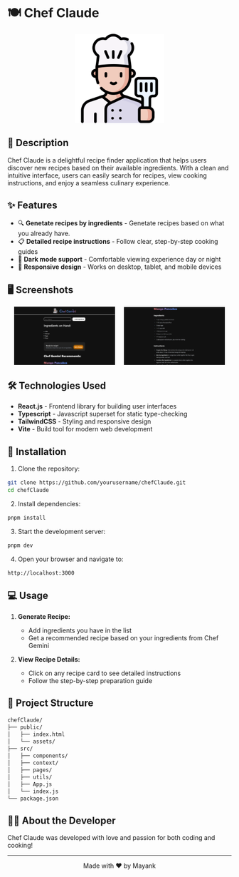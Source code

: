 # 🍽️ Chef Claude

<p align="center">
  <img src="./public/chef.png" alt="Chef Claude Logo" width="200" height="200">
</p>


## 📖 Description

Chef Claude is a delightful recipe finder application that helps users discover new recipes based on their available ingredients. With a clean and intuitive interface, users can easily search for recipes, view cooking instructions, and enjoy a seamless culinary experience.

## ✨ Features

- 🔍 **Genetate recipes by ingredients** - Genetate recipes based on what you already have.
- 📋 **Detailed recipe instructions** - Follow clear, step-by-step cooking guides
- 🌙 **Dark mode support** - Comfortable viewing experience day or night
- 📱 **Responsive design** - Works on desktop, tablet, and mobile devices

## 🖥️ Screenshots

<p align="center">
  <img src="./screenshots/chefgemini1.png" alt="Chef Claude Home Screen" width="45%">
  &nbsp; &nbsp;

  <img src="./screenshots/chefgemini2.png" alt="Recipe Details Screen" width="45%">
</p>

## 🛠️ Technologies Used

- **React.js** - Frontend library for building user interfaces
- **Typescript** - Javascript superset for static type-checking
- **TailwindCSS** - Styling and responsive design
- **Vite** - Build tool for modern web development

## 🚀 Installation

1. Clone the repository:
```bash
git clone https://github.com/yourusername/chefClaude.git
cd chefClaude
```

2. Install dependencies:
```bash
pnpm install
```

3. Start the development server:
```bash
pnpm dev
```

4. Open your browser and navigate to:
```
http://localhost:3000
```

## 💻 Usage

1. **Generate Recipe:**
   - Add ingredients you have in the list
   - Get a recommended recipe based on your ingredients from Chef Gemini

2. **View Recipe Details:**
   - Click on any recipe card to see detailed instructions
   - Follow the step-by-step preparation guide

## 🧩 Project Structure

```
chefClaude/
├── public/
│   ├── index.html
│   └── assets/
├── src/
│   ├── components/
│   ├── context/
│   ├── pages/
│   ├── utils/
│   ├── App.js
│   └── index.js
└── package.json
```

## 👨‍🍳 About the Developer

Chef Claude was developed with love and passion for both coding and cooking!

---

<p align="center">
  Made with ❤️ by Mayank
</p>
